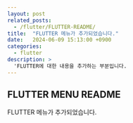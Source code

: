 ```yaml
---
layout: post
related_posts:
  - /flutter/FLUTTER-README/
title:  "FLUTTER 메뉴가 추가되었습니다."
date:   2024-06-09 15:13:00 +0900
categories: 
  - flutter
description: >
  'FLUTTER에 대한 내용을 추가하는 부분입니다.
---
```

## FLUTTER MENU README
FLUTTER 메뉴가 추가되었습니다.
